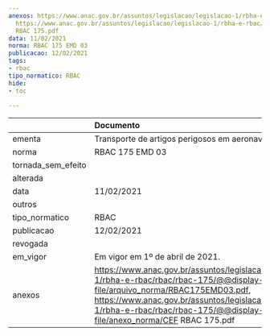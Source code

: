 ```yaml
---
anexos: https://www.anac.gov.br/assuntos/legislacao/legislacao-1/rbha-e-rbac/rbac/rbac-175/@@display-file/arquivo_norma/RBAC175EMD03.pdf,
  https://www.anac.gov.br/assuntos/legislacao/legislacao-1/rbha-e-rbac/rbac/rbac-175/@@display-file/anexo_norma/CEF
  RBAC 175.pdf
data: 11/02/2021
norma: RBAC 175 EMD 03
publicacao: 12/02/2021
tags:
- rbac
tipo_normatico: RBAC
hide: 
- toc 
 
---
```


|                    | Documento                                                                                                                                                                                                                                                        |
|:-------------------|:-----------------------------------------------------------------------------------------------------------------------------------------------------------------------------------------------------------------------------------------------------------------|
| ementa             | Transporte de artigos perigosos em aeronaves civis.                                                                                                                                                                                                              |
| norma              | RBAC 175 EMD 03                                                                                                                                                                                                                                                  |
| tornada_sem_efeito |                                                                                                                                                                                                                                                                  |
| alterada           |                                                                                                                                                                                                                                                                  |
| data               | 11/02/2021                                                                                                                                                                                                                                                       |
| outros             |                                                                                                                                                                                                                                                                  |
| tipo_normatico     | RBAC                                                                                                                                                                                                                                                             |
| publicacao         | 12/02/2021                                                                                                                                                                                                                                                       |
| revogada           |                                                                                                                                                                                                                                                                  |
| em_vigor           | Em vigor em 1º de abril de 2021.                                                                                                                                                                                                                                 |
| anexos             | https://www.anac.gov.br/assuntos/legislacao/legislacao-1/rbha-e-rbac/rbac/rbac-175/@@display-file/arquivo_norma/RBAC175EMD03.pdf, https://www.anac.gov.br/assuntos/legislacao/legislacao-1/rbha-e-rbac/rbac/rbac-175/@@display-file/anexo_norma/CEF RBAC 175.pdf |